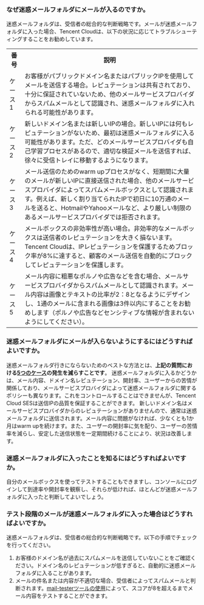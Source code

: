 [](id:que1) 
### なぜ迷惑メールフォルダにメールが入るのですか。
迷惑メールフォルダは、受信者の総合的な判断戦略です。メールが迷惑メールフォルダに入った場合、Tencent Cloudは、以下の状況に応じてトラブルシューティングすることをお勧めしています。

<table id="case">
<tr><th width=8%>番号</th><th>説明</th></tr>
<tr>
<td>ケース1</td>
<td>お客様がパブリックドメイン名またはパブリックIPを使用してメールを送信する場合。レピュテーションは共有されており、十分に保証されていないため、他のメールサービスプロバイダからスパムメールとして認識され、迷惑メールフォルダに入れられる可能性があります。</td>
</tr><tr>
<td>ケース2</td>
<td>新しいドメイン名または新しいIPの場合。新しいIPには何もレピュテーションがないため、最初は迷惑メールフォルダに入る可能性があります。ただ、どのメールサービスプロバイダも自己学習プロセスがあるので、適切な検証メールを送信すれば、徐々に受信トレイに移動するようになります。</td>
</tr><tr>
<td>ケース3</td>
<td>メール送信のためのwarm upプロセスがなく、短期間に大量のメールが新しいIPに直接送信された場合、他のメールサービスプロバイダによってスパムメールボックスとして認識されます。例えば、新しく割り当てられたIPで初日に10万通のメールを送ると、HotmailやYahooメールなど、より厳しい制限のあるメールサービスプロバイダでは拒否されます。</td>
</tr><tr>
<td>ケース4</td>
<td>メールボックスの非効率性が高い場合。非効率的なメールボックスは送信者のレピュテーションを大きく損ないます。Tencent Cloudは、IPレピュテーションを保護するためブロック率が8%に達すると、顧客のメール送信を自動的にブロックしてレピュテーションを保護します。</td>
</tr><tr>
<td>ケース5</td>
<td>メール内容に粗悪なポルノや広告などを含む場合、メールサービスプロバイダからスパムメールとして認識されます。メール内容は画像とテキストの比率が2：8となるようにデザインし、1通のメールに含まれる画像は3件以内にすることをお勧めします（ポルノや広告などセンシティブな情報が含まれないようにしてください）。</td>
</tr></table>

[](id:que2) 
### 迷惑メールフォルダにメールが入らないようにするにはどうすればよいですか。
迷惑メールフォルダ行きにならないためのベストな方法とは、**上記の質問における[5つのケース](#case)の発生を減らすことです**。
迷惑メールフォルダに入るかどうかは、メール内容、ドメイン名レピュテーション、開封率、ユーザーからの苦情が関係しており、メールサービスプロバイダによって迷惑メールフォルダに関するポリシーも異なります。これをコントロールすることはできませんが、Tencent Cloud SESは送信IPの品質を保証することができます。
新しいドメイン名はメールサービスプロバイダからのレピュテーションがありませんので、通常は迷惑メールフォルダに送信されます。メール内容に問題がなければ、少なくとも1か月はwarm upを続けます。また、ユーザーの開封率に気を配り、ユーザーの苦情率を減らし、安定した送信状態を一定期間続けることにより、状況は改善します。

[](id:que3) 
### 迷惑メールフォルダに入ったことを知るにはどうすればよいですか。
自分のメールボックスを使ってテストすることもできますし、コンソールにログインして到達率や開封率を観察し、それらが低ければ、ほとんどが迷惑メールフォルダに入ったと判断してよいでしょう。

[](id:que4) 
### テスト段階のメールが迷惑メールフォルダに入った場合はどうすればよいですか。
迷惑メールフォルダは、受信者の総合的な判断戦略です。以下の手順でチェックを行ってください。
1. お客様のドメイン名が過去にスパムメールを送信していないことをご確認ください。ドメイン名のレピュテーションが低すぎると、自動的に迷惑メールフォルダに入ることがあります。
2. メールの件名または内容が不適切な場合、受信者によってスパムメールと判断されます。[mail-testerツールの使用](https://www.mail-tester.com/)によって、スコアが8を超えるまでメール内容をテストすることができます。
